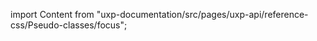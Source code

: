 
import Content from "uxp-documentation/src/pages/uxp-api/reference-css/Pseudo-classes/focus";

<Content query="product=photoshop"/>
